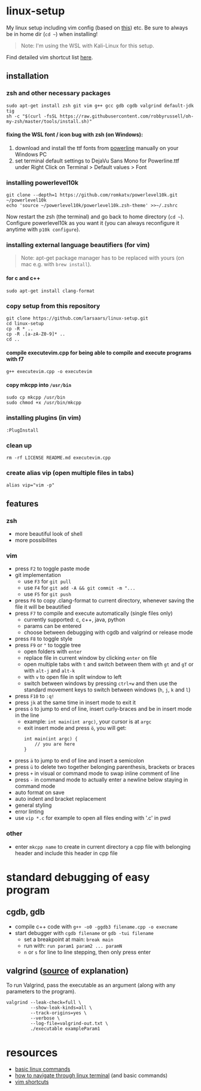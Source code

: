 # linux-setup
My linux setup including vim config (based on [this](https://github.com/ny64/vim-setup)) etc. Be sure to always be in home dir (`cd ~`) when installing!
> Note: I'm using the WSL with Kali-Linux for this setup.

Find detailed vim shortcut list [here](https://github.com/larsaars/vim-shortcuts).

## installation
### zsh and other necessary packages
    sudo apt-get install zsh git vim g++ gcc gdb cgdb valgrind default-jdk tig
    sh -c "$(curl -fsSL https://raw.githubusercontent.com/robbyrussell/oh-my-zsh/master/tools/install.sh)"
#### fixing the WSL font / icon bug with zsh (on Windows):
1. download and install the ttf fonts from [powerline](https://github.com/powerline/fonts/tree/master/DejaVuSansMono) manually on your Windows PC
2. set terminal default settings to DejaVu Sans Mono for Powerline.ttf under Right Click on Terminal > Default values > Font
### installing powerlevel10k
    git clone --depth=1 https://github.com/romkatv/powerlevel10k.git ~/powerlevel10k
    echo 'source ~/powerlevel10k/powerlevel10k.zsh-theme' >>~/.zshrc

Now restart the zsh (the terminal) and go back to home directory (`cd ~`). Configure powerlevel10k as you want it (you can always reconfigure it anytime with `p10k configure`).
### installing external language beautifiers (for vim)
> Note: apt-get package manager has to be replaced with yours (on mac e.g. with `brew install`).
#### for c and c++
    sudo apt-get install clang-format
### copy setup from this repository
    git clone https://github.com/larsaars/linux-setup.git
    cd linux-setup
    cp -R * ..
    cp -R .[a-zA-Z0-9]* ..
    cd ..
#### compile executevim.cpp for being able to compile and execute programs with f7
    g++ executevim.cpp -o executevim
#### copy mkcpp into `/usr/bin`
    sudo cp mkcpp /usr/bin
    sudo chmod +x /usr/bin/mkcpp
### installing plugins (in vim)
    :PlugInstall
### clean up
    rm -rf LICENSE README.md executevim.cpp
### create alias vip (open multiple files in tabs)
    alias vip="vim -p"

## features
### zsh
* more beautiful look of shell
* more possibilites
### vim
* press `F2` to toggle paste mode
* git implementation
    * use `F3` for `git pull`
    * use `F4` for `git add -A && git commit -m "...`
    * use `F5` for `git push`
* press `F6` to copy .clang-format to current directory, whenever saving the file it will be beautified
* press `F7` to compile and execute automatically (single files only)
    * currently supported: c, c++, java, python
    * params can be entered
    * choose between debugging with cgdb and valgrind or release mode
* press `F8` to toggle style
* press `F9` or `"` to toggle tree
    * open folders with `enter`
    * replace file in current window by clicking `enter` on file
    * open multiple tabs with `t` and switch between them with `gt` and `gT` or with `alt-j` and `alt-k`
    * with `v` to open file in split window to left
    * switch between windows by pressing `ctrl+w` and then use the standard movement keys to switch between windows (`h`, `j`, `k` and `l`)
* press `F10` to `:q!`
* press `jk` at the same time in insert mode to exit it
* press `ö` to jump to end of line, insert curly-braces and be in insert mode in the line
    * example: `int main(int argc)`, your cursor is at `argc`
    * exit insert mode and press `ö`, you will get:
        ```
        int main(int argc) {
            // you are here
        }
        ```
* press `ä` to jump to end of line and insert a semicolon
* press `ü` to delete two together belonging parenthesis, brackets or braces
* press `+` in visual or command mode to swap inline comment of line
* press `-` in command mode to actually enter a newline below staying in command mode
* auto format on save
* auto indent and bracket replacement
* general styling
* error linting
* use `vip *.c` for example to open all files ending with '.c' in pwd

### other
* enter `mkcpp name` to create in current directory a cpp file with belonging header and include this header in cpp file

# standard debugging of easy program
## cgdb, gdb
* compile c++ code with `g++ -o0 -ggdb3 filename.cpp -o execname`
* start debugger with `cgdb filename` or `gdb -tui filename`
    * set a breakpoint at main: `break main`
    * run with: `run param1 param2 ... paramN`
    * `n` or `s` for line to line stepping, then only press enter

## valgrind ([source](https://stackoverflow.com/a/44989219/5899585) of explanation)
To run Valgrind, pass the executable as an argument (along with any parameters to the program).
```
valgrind --leak-check=full \
         --show-leak-kinds=all \
         --track-origins=yes \
         --verbose \
         --log-file=valgrind-out.txt \
         ./executable exampleParam1
```

# resources
* [basic linux commands](https://www.hostinger.com/tutorials/linux-commands)
* [how to navigate through linux terminal](https://help.ubuntu.com/community/UsingTheTerminal) (and basic commands)
* [vim shortcuts](https://github.com/larsaars/vim-shortcuts)
